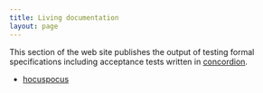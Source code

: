 ```yaml
---
title: Living documentation
layout: page
---
```


This section of the web site publishes the output of testing formal specifications including acceptance tests written in [concordion](http://concordion.org/).


- [hocuspocus](specs/hocuspocus/HocusPocus.html)